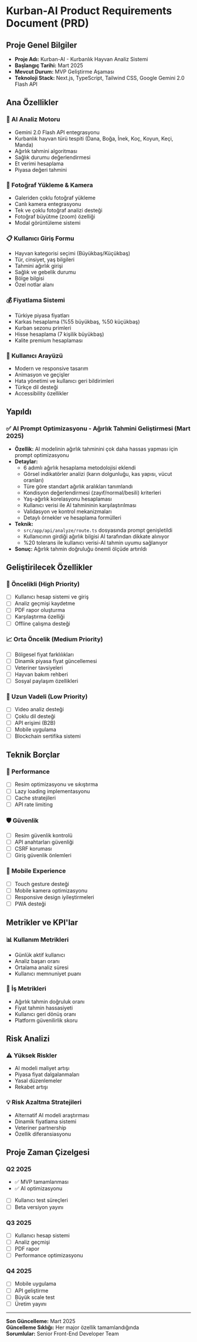# Kurban-AI Product Requirements Document (PRD)

## Proje Genel Bilgiler
- **Proje Adı:** Kurban-AI - Kurbanlık Hayvan Analiz Sistemi
- **Başlangıç Tarihi:** Mart 2025
- **Mevcut Durum:** MVP Geliştirme Aşaması
- **Teknoloji Stack:** Next.js, TypeScript, Tailwind CSS, Google Gemini 2.0 Flash API

## Ana Özellikler

### 🤖 AI Analiz Motoru
- Gemini 2.0 Flash API entegrasyonu
- Kurbanlık hayvan türü tespiti (Dana, Boğa, İnek, Koç, Koyun, Keçi, Manda)
- Ağırlık tahmini algoritması
- Sağlık durumu değerlendirmesi
- Et verimi hesaplama
- Piyasa değeri tahmini

### 📸 Fotoğraf Yükleme & Kamera
- Galeriden çoklu fotoğraf yükleme
- Canlı kamera entegrasyonu
- Tek ve çoklu fotoğraf analizi desteği
- Fotoğraf büyütme (zoom) özelliği
- Modal görüntüleme sistemi

### 📋 Kullanıcı Giriş Formu
- Hayvan kategorisi seçimi (Büyükbaş/Küçükbaş)
- Tür, cinsiyet, yaş bilgileri
- Tahmini ağırlık girişi
- Sağlık ve gebelik durumu
- Bölge bilgisi
- Özel notlar alanı

### 💰 Fiyatlama Sistemi
- Türkiye piyasa fiyatları
- Karkas hesaplama (%55 büyükbaş, %50 küçükbaş)
- Kurban sezonu primleri
- Hisse hesaplama (7 kişilik büyükbaş)
- Kalite premium hesaplaması

### 🎨 Kullanıcı Arayüzü
- Modern ve responsive tasarım
- Animasyon ve geçişler
- Hata yönetimi ve kullanıcı geri bildirimleri
- Türkçe dil desteği
- Accessibility özellikler

## Yapıldı

### ✅ AI Prompt Optimizasyonu - Ağırlık Tahmini Geliştirmesi (Mart 2025)
- **Özellik:** AI modelinin ağırlık tahminini çok daha hassas yapması için prompt optimizasyonu
- **Detaylar:**
  - 6 adımlı ağırlık hesaplama metodolojisi eklendi
  - Görsel indikatörler analizi (karın dolgunluğu, kas yapısı, vücut oranları)
  - Türe göre standart ağırlık aralıkları tanımlandı
  - Kondisyon değerlendirmesi (zayıf/normal/besili) kriterleri
  - Yaş-ağırlık korelasyonu hesaplaması
  - Kullanıcı verisi ile AI tahmininin karşılaştırılması
  - Validasyon ve kontrol mekanizmaları
  - Detaylı örnekler ve hesaplama formülleri
- **Teknik:**
  - `src/app/api/analyze/route.ts` dosyasında prompt genişletildi
  - Kullanıcının girdiği ağırlık bilgisi AI tarafından dikkate alınıyor
  - %20 tolerans ile kullanıcı verisi-AI tahmin uyumu sağlanıyor
- **Sonuç:** Ağırlık tahmin doğruluğu önemli ölçüde artırıldı

## Geliştirilecek Özellikler

### 🚀 Öncelikli (High Priority)
- [ ] Kullanıcı hesap sistemi ve giriş
- [ ] Analiz geçmişi kaydetme
- [ ] PDF rapor oluşturma
- [ ] Karşılaştırma özelliği
- [ ] Offline çalışma desteği

### 📈 Orta Öncelik (Medium Priority)
- [ ] Bölgesel fiyat farklılıkları
- [ ] Dinamik piyasa fiyat güncellemesi
- [ ] Veteriner tavsiyeleri
- [ ] Hayvan bakım rehberi
- [ ] Sosyal paylaşım özellikleri

### 🔮 Uzun Vadeli (Low Priority)
- [ ] Video analiz desteği
- [ ] Çoklu dil desteği
- [ ] API erişimi (B2B)
- [ ] Mobile uygulama
- [ ] Blockchain sertifika sistemi

## Teknik Borçlar

### 🔧 Performance
- [ ] Resim optimizasyonu ve sıkıştırma
- [ ] Lazy loading implementasyonu
- [ ] Cache stratejileri
- [ ] API rate limiting

### 🛡️ Güvenlik
- [ ] Resim güvenlik kontrolü
- [ ] API anahtarları güvenliği
- [ ] CSRF koruması
- [ ] Giriş güvenlik önlemleri

### 📱 Mobile Experience
- [ ] Touch gesture desteği
- [ ] Mobile kamera optimizasyonu
- [ ] Responsive design iyileştirmeleri
- [ ] PWA desteği

## Metrikler ve KPI'lar

### 📊 Kullanım Metrikleri
- Günlük aktif kullanıcı
- Analiz başarı oranı
- Ortalama analiz süresi
- Kullanıcı memnuniyet puanı

### 🎯 İş Metrikleri
- Ağırlık tahmin doğruluk oranı
- Fiyat tahmin hassasiyeti
- Kullanıcı geri dönüş oranı
- Platform güvenilirlik skoru

## Risk Analizi

### ⚠️ Yüksek Riskler
- AI modeli maliyet artışı
- Piyasa fiyat dalgalanmaları
- Yasal düzenlemeler
- Rekabet artışı

### 💡 Risk Azaltma Stratejileri
- Alternatif AI modeli araştırması
- Dinamik fiyatlama sistemi
- Veteriner partnership
- Özellik diferansiasyonu

## Proje Zaman Çizelgesi

### Q2 2025
- ✅ MVP tamamlanması
- ✅ AI optimizasyonu
- [ ] Kullanıcı test süreçleri
- [ ] Beta versiyon yayını

### Q3 2025
- [ ] Kullanıcı hesap sistemi
- [ ] Analiz geçmişi
- [ ] PDF rapor
- [ ] Performance optimizasyonu

### Q4 2025
- [ ] Mobile uygulama
- [ ] API geliştirme
- [ ] Büyük scale test
- [ ] Üretim yayını

---

**Son Güncelleme:** Mart 2025  
**Güncelleme Sıklığı:** Her major özellik tamamlandığında  
**Sorumlular:** Senior Front-End Developer Team
